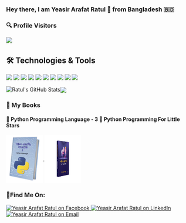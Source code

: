 ### Hey there, I am Yeasir Arafat Ratul :cowboy_hat_face: from Bangladesh :bangladesh:
### 🔍 Profile Visitors
![](https://visitor-badge.laobi.icu/badge?page_id=YeasirArafatRatul.visitor-badge)
<!--
**YeasirArafatRatul/YeasirArafatRatul** is a ✨ _special_ ✨ repository because its `README.md` (this file) appears on your GitHub profile.

Here are some ideas to get you started:

- 🔭 I’m currently working on ...
- 🌱 I’m currently learning ...
- 👯 I’m looking to collaborate on ...
- 🤔 I’m looking for help with ...
- 💬 Ask me about ...
- 📫 How to reach me: ...
- 😄 Pronouns: ...
- ⚡ Fun fact: ...
-->

## :hammer_and_wrench: Technologies & Tools
![](https://img.shields.io/badge/Python-informational?style=flat&logo=Python&labelColor=2c3e50&logoColor=D5CD00&color=004578)
![](https://img.shields.io/badge/Django-informational?style=flat&logo=Django&labelColor=2c3e50&logoColor=092e20&color=092e20)
![](https://img.shields.io/badge/DjangoRESTFramework-informational?style=flat&logo=Django&labelColor=2c3e50&logoColor=990000&color=990000)
![](https://img.shields.io/badge/FastAPI-informational?style=flat&logo=fastAPI&labelColor=2c3e50&logoColor=1abc9c&color=1abc9c)
![](https://img.shields.io/badge/Javascript-informational?style=flat&logo=Javascript&labelColor=2c3e50&logoColor=D5CD00&color=D5CD00)
![](https://img.shields.io/badge/ReactJS-informational?style=flat&logo=React&labelColor=2c3e50&logoColor=61DBFB&color=61DBFB)
![](https://img.shields.io/badge/Git-informational?style=flat&logo=Git&labelColor=2c3e50&logoColor=f34f29&color=f34f29)
![](https://img.shields.io/badge/Bash-informational?style=flat&logo=GNU-Bash&labelColor=2c3e50&logoColor=BDC3C7&color=540D6E)
![](https://img.shields.io/badge/Visual_Studio_Code-informational?style=flat&logo=visual-studio-code&labelColor=2c3e50&logoColor=0078d7&color=0078d7)
![](https://img.shields.io/badge/Sublime_Text-informational?style=flat&logo=sublime-text&labelColor=2c3e50&logoColor=FF9800&color=FF9800)

<a href="https://github.com/YeasirArafatRatul">
  <img align="left" src="https://github-readme-stats.vercel.app/api?username=YeasirArafatRatul&theme=radical&show_icons=true&include_all_commits=true&line_height=27&count_private=true&title_color=FF7D7D&text_color=c9cacc&icon_color=3498DB&bg_color=2c3e50" alt="Ratul's GitHub Stats" />
</a>

<a href="https://github.com/YeasirArafatRatul">
  <img align="center" src="https://github-readme-stats.vercel.app/api/top-langs/?username=YeasirArafatRatul&&title_color=FF7D7D&text_color=c9cacc&icon_color=F0DB4F&bg_color=2c3e50" />
</a>


<!-- ### 🏆 Tropies
[![trophy](https://github-profile-trophy.vercel.app/?username=YeasirArafatRatul)](https://github.com/ryo-ma/github-profile-trophy)

### :octocat: Github Streak Stats
![GitHub streak stats](https://github-readme-streak-stats.herokuapp.com/?user=YeasirArafatRatul)
 -->
### 📘 My Books
#### 📘 Python Programming Language - 3    📘 Python Programming For Little Stars
<a href="https://app.gitbook.com/@bangla-python-book/s/python-programming-language/">
  <img  align="center" alt="Python Programming Language - 3 Image" src="image/book_cover.png" width="100" height="130"/>
</a>

<a href="https://www.rokomari.com/book/author/80051/yeasir-arafat-ratul">
  <img  align="center" alt="Python For Kids Image" src="image/python_for_little_stars.png" width="100" height="130" />
</a>

### 🤝Find Me On: 
<a href="https://www.facebook.com/yeasirarafat.ratul">
  <img alt="Yeasir Arafat Ratul on Facebook" src="https://img.shields.io/badge/-Facebook-1A4730?style=flat-square&logo=Facebook&logoColor=blue" />
</a>
<a href="https://www.linkedin.com/in/yeasir-arafat-ratul-3114b7184/">
  <img alt="Yeasir Arafat Ratul on LinkedIn" src="https://img.shields.io/badge/-LinkedIn-1A4730?style=flat-square&logo=Linkedin&logoColor=blue" />
</a>
<a href="mailto:ratul.yeasirarafat@gmail.com">
  <img alt="Yeasir Arafat Ratul on Email" src="https://img.shields.io/badge/-E--mail-1A4730?style=flat-square&logo=Gmail&logoColor=red" />
</a>



<!-- Definitions -->
[YeasirArafatRatul]: https://github.com/YeasirArafatRatul
[Python]: https://python.org
[Django]: https://www.djangoproject.com/
[Django REST Framework]: https://www.django-rest-framework.org/
[javascript]: https://developer.mozilla.org/en-US/docs/Web/JavaScript
[reactjs]: https://reactjs.org/
[bash]: https://devhints.io/bash
[visualstudio]: https://code.visualstudio.com/
[atom]: https://atom.io/